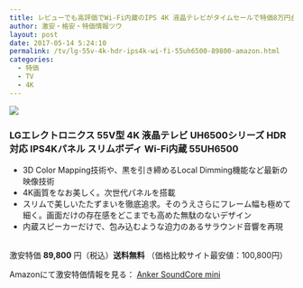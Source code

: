 ```yaml
---
title: レビューでも高評価でWi-Fi内蔵のIPS 4K 液晶テレビがタイムセールで特価8万円台！送料無料！
author: 激安・格安・特価情報ツウ
layout: post
date: 2017-05-14 5:24:10
permalink: /tv/lg-55v-4k-hdr-ips4k-wi-fi-55uh6500-89800-amazon.html
categories:
  - 特価
  - TV
  - 4K
---
```


<div class="img-bg2 img_L">
<a target="_blank"  href="https://www.amazon.co.jp/gp/product/B01F1LKKDO/ref=as_li_tl?ie=UTF8&camp=247&creative=1211&creativeASIN=B01F1LKKDO&linkCode=as2&tag=tokkajohotsu-22&linkId=9400f72f7daab33799fb212b7bf912a5"><img border="0" src="//ws-fe.amazon-adsystem.com/widgets/q?_encoding=UTF8&MarketPlace=JP&ASIN=B01F1LKKDO&ServiceVersion=20070822&ID=AsinImage&WS=1&Format=_SL250_&tag=tokkajohotsu-22" ></a><img src="//ir-jp.amazon-adsystem.com/e/ir?t=tokkajohotsu-22&l=am2&o=9&a=B01F1LKKDO" width="1" height="1" border="0" alt="" style="border:none !important; margin:0px !important;" />
</div>

### LGエレクトロニクス 55V型 4K 液晶テレビ UH6500シリーズ HDR対応 IPS4Kパネル スリムボディ Wi-Fi内蔵 55UH6500
<!--more-->

* 3D Color Mapping技術や、黒を引き締めるLocal Dimming機能など最新の映像技術
* 4K画質をなお美しく。次世代パネルを搭載
* スリムで美しいたたずまいを徹底追求。そのうえさらにフレーム幅も極めて細く。画面だけの存在感をどこまでも高めた無駄のないデザイン
* 内蔵スピーカーだけで、包み込むような迫力のあるサラウンド音響を再現

<br clear="all" />激安特価 <span class="tokka-price"><strong>89,800</strong></span> 円（税込）**送料無料**
（価格比較サイト最安値：100,800円）

Amazonにて激安特価情報を見る： <span class="fs150p"><a href="https://www.amazon.co.jp/gp/product/B01F1LKKDO/ref=as_li_tl?ie=UTF8&camp=247&creative=1211&creativeASIN=B01F1LKKDO&linkCode=as2&tag=tokkajohotsu-22&linkId=9400f72f7daab33799fb212b7bf912a5" target="_blank">Anker SoundCore mini</a></span>
